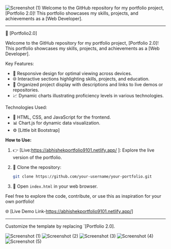 ![Screenshot (1)](https://github.com/abhishek9101/Portfolio2.0/assets/77790762/6195c41e-f4ae-4291-9507-da40363816f8)
Welcome to the GitHub repository for my portfolio project, [Portfolio 2.0]! This portfolio showcases my skills, projects, and achievements as a [Web Developer].

---

🚀 [Portfolio2.0] 

Welcome to the GitHub repository for my portfolio project, [Portfolio 2.0]! This portfolio showcases my skills, projects, and achievements as a [Web Developer].

Key Features:
- 🎨 Responsive design for optimal viewing across devices.
- 🌐 Interactive sections highlighting skills, projects, and education.
- 📂 Organized project display with descriptions and links to live demos or repositories.
- 📈 Dynamic charts illustrating proficiency levels in various technologies.

Technologies Used:
- 🚀 HTML, CSS, and JavaScript for the frontend.
- 📊 Chart.js for dynamic data visualization.
- ⚙️ [Little bit Bootstrap]

**How to Use:**
1. 👉 [Live:https://abhishekportfolio9101.netlify.app/ ]: Explore the live version of the portfolio.
2. 📁 Clone the repository:
   ```bash
   git clone https://github.com/your-username/your-portfolio.git
   ```

3. 🚀 Open `index.html` in your web browser.

Feel free to explore the code, contribute, or use this as inspiration for your own portfolio!

🌐 [Live Demo Link-https://abhishekportfolio9101.netlify.app/]

---

Customize the template by replacing `[Portfolio 2.0].

![Screenshot (1)](https://github.com/abhishek9101/Portfolio2.0/assets/77790762/44866b4a-98e8-458c-a2d8-ab8ba276d000)
![Screenshot (2)](https://github.com/abhishek9101/Portfolio2.0/assets/77790762/fed6f6c8-6239-4905-8432-2ea253c6faff)
![Screenshot (3)](https://github.com/abhishek9101/Portfolio2.0/assets/77790762/2ead55d7-36d7-421b-81ee-bfd6d9bfbd30)
![Screenshot (4)](https://github.com/abhishek9101/Portfolio2.0/assets/77790762/d89571a6-4c3a-43c7-9d1b-bebd1b5925d0)
![Screenshot (5)](https://github.com/abhishek9101/Portfolio2.0/assets/77790762/b50b4e02-c9d9-4828-9d8f-f32bdc90878f)









